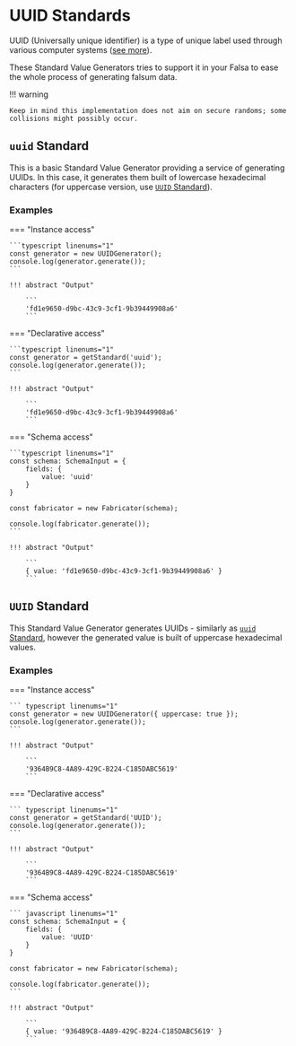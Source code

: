 # UUID Standards

UUID (Universally unique identifier) is a type of unique label used through various computer systems
([see more](https://en.wikipedia.org/wiki/Universally_unique_identifier)).

These Standard Value Generators tries to support it in your Falsa to ease the whole process of generating falsum data.

!!! warning

    Keep in mind this implementation does not aim on secure randoms; some collisions might possibly occur.


## `uuid` Standard

This is a basic Standard Value Generator providing a service of generating UUIDs. In this case, it generates them
built of lowercase hexadecimal characters (for uppercase version, use [`UUID` Standard](#uuid-standard-1)).

### Examples

=== "Instance access"

    ```typescript linenums="1"
    const generator = new UUIDGenerator();
    console.log(generator.generate());
    ```

    !!! abstract "Output"

        ```
        'fd1e9650-d9bc-43c9-3cf1-9b39449908a6'
        ```

=== "Declarative access"

    ```typescript linenums="1"
    const generator = getStandard('uuid');
    console.log(generator.generate());
    ```

    !!! abstract "Output"

        ```
        'fd1e9650-d9bc-43c9-3cf1-9b39449908a6'
        ```

=== "Schema access"

    ```typescript linenums="1"
    const schema: SchemaInput = {
        fields: {
            value: 'uuid'
        }
    }

    const fabricator = new Fabricator(schema);

    console.log(fabricator.generate());
    ```

    !!! abstract "Output"

        ```
        { value: 'fd1e9650-d9bc-43c9-3cf1-9b39449908a6' }
        ```

## `UUID` Standard

This Standard Value Generator generates UUIDs - similarly as
[`uuid` Standard](#uuid-standard), however the generated value is built
of uppercase hexadecimal values.

### Examples

=== "Instance access"

    ``` typescript linenums="1"
    const generator = new UUIDGenerator({ uppercase: true });
    console.log(generator.generate());
    ```

    !!! abstract "Output"

        ```
        '9364B9C8-4A89-429C-B224-C185DABC5619'
        ```

=== "Declarative access"

    ``` typescript linenums="1"
    const generator = getStandard('UUID');
    console.log(generator.generate());
    ```

    !!! abstract "Output"

        ```
        '9364B9C8-4A89-429C-B224-C185DABC5619'
        ```

=== "Schema access"

    ``` javascript linenums="1"
    const schema: SchemaInput = {
        fields: {
            value: 'UUID'
        }
    }

    const fabricator = new Fabricator(schema);

    console.log(fabricator.generate());
    ```

    !!! abstract "Output"

        ```
        { value: '9364B9C8-4A89-429C-B224-C185DABC5619' }
        ```
